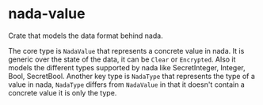 # nada-value

Crate that models the data format behind nada.

The core type is `NadaValue` that represents a concrete value in nada. It is generic over the state of the data, it can
be `Clear` or `Encrypted`.
Also it models the different types supported by nada like SecretInteger, Integer, Bool, SecretBool.
Another key type is `NadaType` that represents the type of a value in nada, `NadaType` differs from `NadaValue` in that
it doesn't contain a concrete value it is only the type.